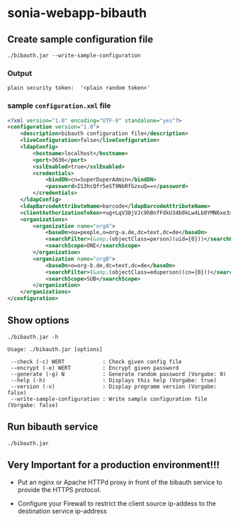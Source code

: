 # sonia-webapp-bibauth

## Create sample configuration file

`./bibauth.jar --write-sample-configuration`

### Output

```text
plain security token:  '<plain random token>'
```

### sample `configuration.xml` file

```xml
<?xml version="1.0" encoding="UTF-8" standalone="yes"?>
<configuration version="1.0">
    <description>bibauth configuration file</description>
    <liveConfiguration>false</liveConfiguration>
    <ldapConfig>
        <hostname>localhost</hostname>
        <port>3636</port>
        <sslEnabled>true</sslEnabled>
        <credentials>
            <bindDN>cn=SuperDuperAdmin</bindDN>
            <password>IS3hcQfr5eST9NbRfGzxuQ==</password>
        </credentials>
    </ldapConfig>
    <ldapBarcodeAttributeName>barcode</ldapBarcodeAttributeName>
    <clientAuthorizationToken>+ug+LqV38jVJc9hBnfFdkU34b0kLw4Lb0YMN6xe3xNtI9Irl/9FVFWAiitjdbnQs</clientAuthorizationToken>
    <organizations>
        <organization name="orgA">
            <baseDn>ou=people,o=org-a.de,dc=text,dc=de</baseDn>
            <searchFilter>(&amp;(objectClass=person)(uid={0}))</searchFilter>
            <searchScope>ONE</searchScope>
        </organization>
        <organization name="orgB">
            <baseDn>o=org-b.de,dc=text,dc=de</baseDn>
            <searchFilter>(&amp;(objectClass=eduperson)(cn={0}))</searchFilter>
            <searchScope>SUB</searchScope>
        </organization>
    </organizations>
</configuration>
```

## Show options

`./bibauth.jar -h`

```text
Usage: ./bibauth.jar [options]

 --check (-c) WERT            : Check given config file
 --encrypt (-e) WERT          : Encrypt given password
 --generate (-g) N            : Generate random password (Vorgabe: 0)
 --help (-h)                  : Displays this help (Vorgabe: true)
 --version (-v)               : Display programm version (Vorgabe: false)
 --write-sample-configuration : Write sample configuration file (Vorgabe: false)
```

## Run bibauth service

`./bibauth.jar`

## Very Important for a production environment!!!
  - Put an nginx or Apache HTTPd proxy in front of the bibauth service to provide the HTTPS protocol.

  - Configure your Firewall to restrict the client source ip-addess to the destination service ip-address
